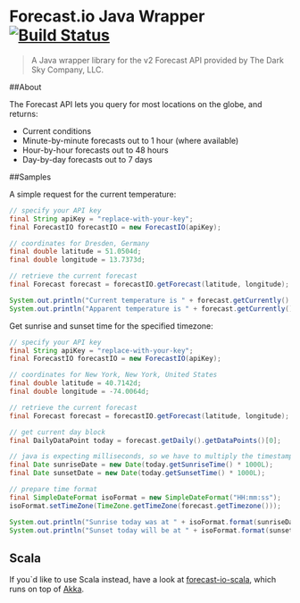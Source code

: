 Forecast.io Java Wrapper [![Build Status](https://travis-ci.org/MartinSeeler/forecast-io-wrapper.png?branch=master)](https://travis-ci.org/MartinSeeler/forecast-io-wrapper)
===================

> A Java wrapper library for the v2 Forecast API provided by The Dark Sky Company, LLC.

##About

The Forecast API lets you query for most locations on the globe, and returns:

- Current conditions
- Minute-by-minute forecasts out to 1 hour (where available)
- Hour-by-hour forecasts out to 48 hours
- Day-by-day forecasts out to 7 days

##Samples

A simple request for the current temperature:
```java
// specify your API key
final String apiKey = "replace-with-your-key";
final ForecastIO forecastIO = new ForecastIO(apiKey);

// coordinates for Dresden, Germany
final double latitude = 51.0504d;
final double longitude = 13.7373d;

// retrieve the current forecast
final Forecast forecast = forecastIO.getForecast(latitude, longitude);

System.out.println("Current temperature is " + forecast.getCurrently().getTemperature());
System.out.println("Apparent temperature is " + forecast.getCurrently().getApparentTemperature());
```

Get sunrise and sunset time for the specified timezone:
```java
// specify your API key
final String apiKey = "replace-with-your-key";
final ForecastIO forecastIO = new ForecastIO(apiKey);

// coordinates for New York, New York, United States
final double latitude = 40.7142d;
final double longitude = -74.0064d;

// retrieve the current forecast
final Forecast forecast = forecastIO.getForecast(latitude, longitude);

// get current day block
final DailyDataPoint today = forecast.getDaily().getDataPoints()[0];

// java is expecting milliseconds, so we have to multiply the timestamp with 1.000
final Date sunriseDate = new Date(today.getSunriseTime() * 1000L);
final Date sunsetDate = new Date(today.getSunsetTime() * 1000L);

// prepare time format
final SimpleDateFormat isoFormat = new SimpleDateFormat("HH:mm:ss");
isoFormat.setTimeZone(TimeZone.getTimeZone(forecast.getTimezone()));

System.out.println("Sunrise today was at " + isoFormat.format(sunriseDate));
System.out.println("Sunset today will be at " + isoFormat.format(sunsetDate));
```

## Scala

If you`d like to use Scala instead, have a look at [forecast-io-scala](https://github.com/knutwalker/forecast-io-scala), which runs on top of [Akka](http://akka.io).

